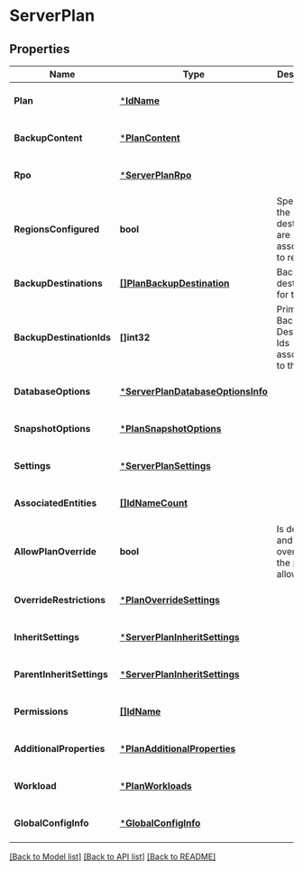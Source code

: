 # ServerPlan

## Properties
Name | Type | Description | Notes
------------ | ------------- | ------------- | -------------
**Plan** | [***IdName**](IdName.md) |  | [optional] [default to null]
**BackupContent** | [***PlanContent**](PlanContent.md) |  | [optional] [default to null]
**Rpo** | [***ServerPlanRpo**](ServerPlanRPO.md) |  | [optional] [default to null]
**RegionsConfigured** | **bool** | Specifies if the destinations are associated to regions | [optional] [default to null]
**BackupDestinations** | [**[]PlanBackupDestination**](PlanBackupDestination.md) | Backup destinations for the plan | [optional] [default to null]
**BackupDestinationIds** | **[]int32** | Primary Backup Destination Ids associated to this plan. | [optional] [default to null]
**DatabaseOptions** | [***ServerPlanDatabaseOptionsInfo**](ServerPlanDatabaseOptionsInfo.md) |  | [optional] [default to null]
**SnapshotOptions** | [***PlanSnapshotOptions**](PlanSnapshotOptions.md) |  | [optional] [default to null]
**Settings** | [***ServerPlanSettings**](ServerPlanSettings.md) |  | [optional] [default to null]
**AssociatedEntities** | [**[]IdNameCount**](IdNameCount.md) |  | [optional] [default to null]
**AllowPlanOverride** | **bool** | Is deriving and overriding the plan allowed | [optional] [default to null]
**OverrideRestrictions** | [***PlanOverrideSettings**](PlanOverrideSettings.md) |  | [optional] [default to null]
**InheritSettings** | [***ServerPlanInheritSettings**](ServerPlanInheritSettings.md) |  | [optional] [default to null]
**ParentInheritSettings** | [***ServerPlanInheritSettings**](ServerPlanInheritSettings.md) |  | [optional] [default to null]
**Permissions** | [**[]IdName**](IdName.md) |  | [optional] [default to null]
**AdditionalProperties** | [***PlanAdditionalProperties**](PlanAdditionalProperties.md) |  | [optional] [default to null]
**Workload** | [***PlanWorkloads**](PlanWorkloads.md) |  | [optional] [default to null]
**GlobalConfigInfo** | [***GlobalConfigInfo**](GlobalConfigInfo.md) |  | [optional] [default to null]

[[Back to Model list]](../README.md#documentation-for-models) [[Back to API list]](../README.md#documentation-for-api-endpoints) [[Back to README]](../README.md)

